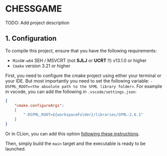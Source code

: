 # CHESSGAME

TODO: Add project description

## 1. Configuration

To compile this project, ensure that you have the following requirements:

- `MinGW-w64` SEH / MSVCRT (not **SJLJ** or **UCRT** !!) v13.1.0 or higher
- `Cmake` version 3.21 or higher

First, you need to configure the cmake project using either your terminal or your IDE. But most importantly you need to set the following variable:
`-DSFML_ROOT=<the absolute path to the SFML library folder>`.
For example in vscode, you can add the following in `.vscode/settings.json`:

```json
{
    "cmake.configureArgs": 
    [
        "-DSFML_ROOT=${workspaceFolder}/libraries/SFML-2.6.1"
    ]
}
```

Or in CLion, you can add this option [following these instructions](https://www.jetbrains.com/help/clion/cmake-profile.html#cmake-options).

Then, simply build the `main` target and the executable is ready to be launched.